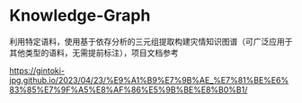 # Knowledge-Graph
利用特定语料，使用基于依存分析的三元组提取构建灾情知识图谱（可广泛应用于其他类型的语料，无需提前标注），项目文档参考

https://gintoki-jpg.github.io/2023/04/23/%E9%A1%B9%E7%9B%AE_%E7%81%BE%E6%83%85%E7%9F%A5%E8%AF%86%E5%9B%BE%E8%B0%B1/
